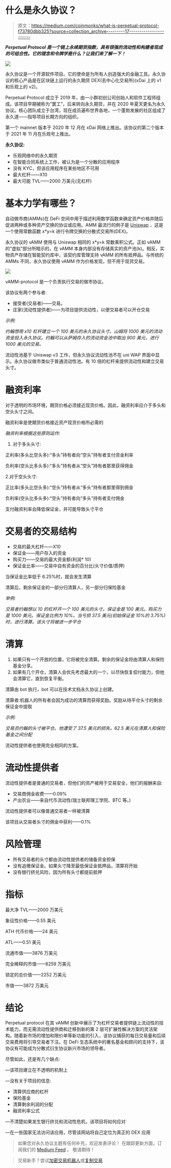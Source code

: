 # 什么是永久协议？

> 原文：<https://medium.com/coinmonks/what-is-perpetual-protocol-f73780dbb325?source=collection_archive---------17----------------------->

***Perpetual Protocol 是一个链上永续期货指数，具有很强的流动性和构建者现成的可组合性。它的理念和令牌学是什么？让我们来了解一下！***

![](img/eb1ad7ce9d1ff170c0fbf72776e3ce8f.png)

永久协议是一个开源软件项目。它的使命是为所有人创造强大的金融工具。永久协议的核心产品是在区块链上运行的永久期货 DEX(去中心化交易所)(xDai 上的 v1 和乐观上的 v2)。

Perpetual Protocol 成立于 2019 年，由一小群初创公司创始人和软件工程师组成。该项目早期被称为“罢工”，后来转向永久期货，并在 2020 年夏天更名为永久协议。核心团队成立于台湾，现在成员遍布世界各地，一个蓬勃发展的社区组成了永久道——指导项目长期方向的组织。

第一个 mainnet 版本于 2020 年 12 月在 xDai 网络上推出。该协议的第二个版本于 2021 年 11 月在乐观号上推出。

**永久协议:**

*   乐观网络中的永久期货
*   在智能合同系统上工作，被认为是一个分散的应用程序
*   没有 KYC，但该应用程序在某些地区不可用
*   最大杠杆——X10
*   最大可能 TVL——2000 万美元(无杠杆)

# **基本力学有哪些？**

自动做市商(AMMs)在 DeFi 空间中用于描述利用数学函数来确定资产价格并随后促进两种或多种资产交换的协议或应用。AMM 最流行的例子是 [Uniswap](/sunflowercorporation/what-is-uniswap-2ab17b51b63b) ，这是一个使用常数函数 x*y=k 进行令牌交换的分散式交易所(DEX)。

永久协议的 vAMM 使用与 Uniswap 相同的 x*y=k 常数乘积公式。正如 vAMM 的“虚拟”部分所暗示的，在 vAMM 本身内部没有存储真实的资产池(k)。相反，实物资产存储在智能契约库中，该契约库管理支持 vAMM 的所有抵押品。与传统的 AMMs 不同，永久协议使用 vAMM 作为价格发现，但不用于现货交易。

![](img/545ee9708ec170e1bf05e12c8a5c2ef2.png)

vAMM-protocol 是一个负责执行交易的做市协议。

该协议有两个参与者:

*   接受者(交易者)——交易。
*   庄家(流动性提供者)——为项目提供流动性，以便交易者可以开仓交易

*示例:*

*约翰想用 x10 杠杆建立一个 100 美元的永久协议头寸。山姆将 1000 美元的流动资金投入永久协议。约翰可以从萨姆存入的流动资金池中取出 900 美元，进行 1000 美元的交易。*

流动性池基于 Uniswap v3 工作，但永久协议流动性池不在 uni WAP 界面中显示。永久协议做市类似于普通流动性池。有 10 倍的杠杆来提供流动性和建立交易头寸。

# **融资利率**

对于透明的市场环境，期货价格必须接近现货价格。因此，融资利率应介于多头和空头头寸之间。

融资利率是使期货价格接近资产现货价格所必需的

*融资利率根据这些原则运作:*

1.  对于多头头寸:

正利率(多头比空头多):“多头”持有者向“空头”持有者支付资金利率

负利率(空头比多头多):“多头”持有者从“空头”持有者那里获得佣金

2.对于空头头寸:

正比率(多头比空头多):“空头”持有者从“多头”持有者那里得到佣金

负利率(空头比多头多):“空头”持有者向“多头”持有者支付佣金

支付融资利率会降低保证金，并可能导致头寸平仓

# **交易者的交易结构**

*   交易的最大杠杆——X10
*   保证金——用户存入的资金
*   购买力——交易的最大资金额(利润* 10)
*   保证金比率——交易中自有资金的百分比(头寸价值/质押)

当保证金比率低于 6.25%时，就会发生清算

清算后，剩余保证金的一部分归清算人，另一部分归保险基金

*举例:*

*交易者约翰想以 10 的杠杆开一个 100 美元的头寸。保证金是 100 美元。购买力是 1000 美元。保证金比例为 10%。当亏损 37.5 美元(初始保证金 10%的 3.75%)时，进行清算。该头寸将被进一步平仓*

# **清算**

1.  如果只有一个开放的位置，它将被完全清算。剩余的保证金将由清算人和保险基金分享。
2.  如果有几个开仓，清算人会优先考虑最大的一个，以尽快恢复偿付能力，但他会清算它，直到恢复平衡。

清算由 bot 执行，bot 可以在技术文档永久协议上创建。

清算者:机器人的所有者会因为成功的清算而获得奖励。奖励从待平仓头寸的剩余保证金中提取

*示例:*

*交易员约翰的头寸被平仓。他遭受了 37.5 美元的损失。62.5 美元在清算人和保险基金之间分配*

流动性提供者也使用完全相同的方案。

# **流动性提供者**

流动性提供者是普通的交易者，但他们的资产被用于交易安全，他们的报酬来自:

*   交易商佣金收费——0.09%
*   产出农业——来自代币流动性(瑞士联邦理工学院、BTC 等。)

流动性提供者可以像普通交易者一样被清算

该项目从交易者头寸的佣金中获利——0.1%

# **风险管理**

*   所有交易者的头寸都由流动性提供者的储备资金担保
*   没有追缴保证金。如果头寸降至最低保证金抵押品，清算将开始
*   没有银行挤兑风险，因为所有头寸都提前抵押

# **指标**

最大净 TVL——2000 万美元

象征性价格——0.55 美元

ATH 代币价格——24 美元

ATL——0.51 美元

流通市值——3876 万美元

完全稀释的市值——8259 万美元

锁定的总价值——2252 万美元

市值——3872 万美元

# **结论**

Perpetual protocol 在其 vAMM 创新中展示了为杠杆交易者提供链上流动性的技术能力，而无需流动性提供商和迁移到新的第 2 层可扩展性解决方案的灵活架构。随着新市场的增加和限价单等新功能的引入，该协议捕获的每日交易量和后续交易费用将引导交易者下注。在 DeFi 生态系统中的著名基金和顾问的支持下，该协议有可能成为分散式衍生协议新兴市场的领导者。

尽管如此，还是有几个缺点:

—该项目建立在不透明的机制上

—没有关于项目的信息:

*   清算供应商的杠杆
*   保险基金
*   清算剩余利润的分配
*   融资利率公式

—不清楚如果发生银行挤兑和流动性危机，该项目将如何应对

—在一些国家无法访问该应用，尽管该网站将自己定位为真正的 DEX 应用

> 如果您对永久协议主题有任何补充，欢迎发表评论！
> 在跟踪更新方面，订阅我们的 [Medium Feed](https://medium.com/sunflowercorporation) 。
> 敬请期待！

> 交易新手？尝试[加密交易机器人](/coinmonks/crypto-trading-bot-c2ffce8acb2a)或[复制交易](/coinmonks/top-10-crypto-copy-trading-platforms-for-beginners-d0c37c7d698c)